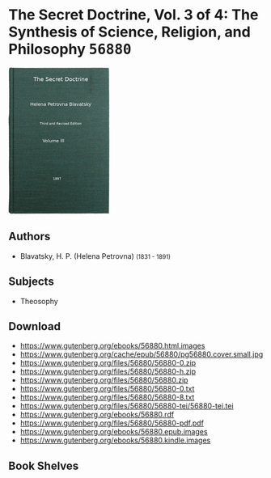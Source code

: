 # The Secret Doctrine, Vol. 3 of 4: The Synthesis of Science, Religion, and Philosophy <kbd>56880</kbd>

![](./cover.medium.jpg "")

## Authors


 - Blavatsky, H. P. (Helena Petrovna) <small>(1831 - 1891)</small>

## Subjects


 - Theosophy

## Download


 - https://www.gutenberg.org/ebooks/56880.html.images
 - https://www.gutenberg.org/cache/epub/56880/pg56880.cover.small.jpg
 - https://www.gutenberg.org/files/56880/56880-0.zip
 - https://www.gutenberg.org/files/56880/56880-h.zip
 - https://www.gutenberg.org/files/56880/56880.zip
 - https://www.gutenberg.org/files/56880/56880-0.txt
 - https://www.gutenberg.org/files/56880/56880-8.txt
 - https://www.gutenberg.org/files/56880/56880-tei/56880-tei.tei
 - https://www.gutenberg.org/ebooks/56880.rdf
 - https://www.gutenberg.org/files/56880/56880-pdf.pdf
 - https://www.gutenberg.org/ebooks/56880.epub.images
 - https://www.gutenberg.org/ebooks/56880.kindle.images

## Book Shelves


